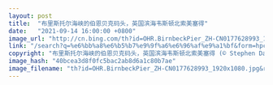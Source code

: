 ```yaml
---
layout: post
title:  "布里斯托尔海峡的伯恩贝克码头，英国滨海韦斯顿北索美塞得"
date:   "2021-09-14 16:00:00 +0800"
image_url: "http://cn.bing.com/th?id=OHR.BirnbeckPier_ZH-CN0177628993_1920x1080.jpg&rf=LaDigue_1920x1080.jpg&pid=hp"
link: "/search?q=%e6%bb%a8%e6%b5%b7%e9%9f%a6%e6%96%af%e9%a1%bf&form=hpcapt&mkt=zh-cn"
copyright: "布里斯托尔海峡的伯恩贝克码头，英国滨海韦斯顿北索美塞得 (© Stephen Davies/Adobe Stock)"
image_hash: "40bcea3d8f0fc5bac2ab8d6a1c80b7ae"
image_filename: "th?id=OHR.BirnbeckPier_ZH-CN0177628993_1920x1080.jpg&rf=LaDigue_1920x1080.jpg&pid=hp"
---
```

